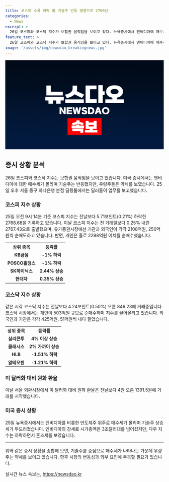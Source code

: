 ```yaml
---
title: 코스피 소폭 하락 美 기술주 반등 영향으로 2760선
categories:
  - News
excerpt: >
  26일 코스피와 코스닥 지수가 보합권 움직임을 보이고 있다. 뉴욕증시에서 엔비디아에 매수세가 몰리며 기술주는 반등했지만, 우량주들은 약세를 보이며 코스피는 0.21% 하락, 코스닥은 0.50% 상승 중. 시가총액 상위 종목은 약세고, 삼성전자, 셀트리온, 삼성바이오로직스, 기아, 현대차 등도 약보합세. 반면 SK하이닉스와 현대차는 상승 중. 미국 주요 지수는 엔비디아를 비롯한 반도체주 매수세에 의해 기술주가 상승하고, 엔비디아 시가총액이 3조달러대를 넘어섰다.
feature_text: >
  26일 코스피와 코스닥 지수가 보합권 움직임을 보이고 있다. 뉴욕증시에서 엔비디아에 매수세가 몰리며 기술주는 반등했지만, 우량주들은 약세를 보이며 코스피는 0.21% 하락, 코스닥은 0.50% 상승 중. 시가총액 상위 종목은 약세고, 삼성전자, 셀트리온, 삼성바이오로직스, 기아, 현대차 등도 약보합세. 반면 SK하이닉스와 현대차는 상승 중. 미국 주요 지수는 엔비디아를 비롯한 반도체주 매수세에 의해 기술주가 상승하고, 엔비디아 시가총액이 3조달러대를 넘어섰다.
image: '/assets/img/newsdao_breakingnews.jpg'
---
```


<p><img src="/assets/img/newsdao_breakingnews.jpg" alt="pcversion 속보" /></p>

<h2 data-ke-size="size26">증시 상황 분석</h2>

<p data-ke-size="size16">26일 코스피와 코스닥 지수는 보합권 움직임을 보이고 있습니다. 미국 증시에서는 엔비디아에 대한 매수세가 몰리며 기술주는 반등했지만, 우량주들은 약세를 보였습니다. 25일 오후 서울 중구 하나은행 본점 딜링룸에서는 딜러들이 업무를 보고했습니다.</p>

<h3>코스피 지수 상황</h3>

<p data-ke-size="size16">25일 오전 9시 14분 기준 코스피 지수는 전날보다 5.71포인트(0.21%) 하락한 2768.68을 기록하고 있습니다. 이날 코스피 지수는 전 거래일보다 0.25% 내린 2767.43으로 출발했으며, 유가증권시장에선 기관과 외국인이 각각 2108억원, 250억원씩 순매도하고 있습니다. 반면, 개인은 홀로 2298억원 어치를 순매수했습니다.</p>

<table>
  <tr>
    <td style="text-align: center; height: 17px;"><b>상위 종목</b></td>
    <td style="text-align: center; height: 17px;"><b>등락률</b></td>
  </tr>
  <tr>
    <td style="text-align: center; height: 17px;"><b>KB금융</b></td>
    <td style="text-align: center; height: 17px;"><b>-1% 하락</b></td>
  </tr>
  <tr>
    <td style="text-align: center; height: 17px;"><b>POSCO홀딩스</b></td>
    <td style="text-align: center; height: 17px;"><b>-1% 하락</b></td>
  </tr>
  <tr>
    <td style="text-align: center; height: 17px;"><b>SK하이닉스</b></td>
    <td style="text-align: center; height: 17px;"><b>2.44% 상승</b></td>
  </tr>
  <tr>
    <td style="text-align: center; height: 17px;"><b>현대차</b></td>
    <td style="text-align: center; height: 17px;"><b>0.35% 상승</b></td>
  </tr>
</table>

<h3>코스닥 지수 상황</h3>

<p data-ke-size="size16">같은 시각 코스닥 지수는 전날보다 4.24포인트(0.50%) 오른 846.23에 거래중입니다. 코스닥 시장에서는 개인이 503억원 규모로 순매수하며 지수를 끌어올리고 있습니다. 외국인과 기관은 각각 425억원, 51억원씩 내다 팔았습니다.</p>

<table>
  <tr>
    <td style="text-align: center; height: 17px;"><b>상위 종목</b></td>
    <td style="text-align: center; height: 17px;"><b>등락률</b></td>
  </tr>
  <tr>
    <td style="text-align: center; height: 17px;"><b>실리콘투</b></td>
    <td style="text-align: center; height: 17px;"><b>4% 이상 상승</b></td>
  </tr>
  <tr>
    <td style="text-align: center; height: 17px;"><b>클래시스</b></td>
    <td style="text-align: center; height: 17px;"><b>2% 가까이 상승</b></td>
  </tr>
  <tr>
    <td style="text-align: center; height: 17px;"><b>HLB</b></td>
    <td style="text-align: center; height: 17px;"><b>-1.51% 하락</b></td>
  </tr>
  <tr>
    <td style="text-align: center; height: 17px;"><b>알테오젠</b></td>
    <td style="text-align: center; height: 17px;"><b>-1.21% 하락</b></td>
  </tr>
</table>

<h3>미 달러화 대비 원화 환율</h3>

<p data-ke-size="size16">이날 서울 외환시장에서 미 달러화 대비 원화 환율은 전날보다 4원 오른 1391.5원에 거래를 시작했습니다.</p>

<h3>미국 증시 상황</h3>

<p data-ke-size="size16">25일 뉴욕증시에서는 엔비디아를 비롯한 반도체주 위주로 매수세가 몰리며 기술주 상승세가 두드러졌습니다. 엔비디아의 강세로 시가총액은 3조달러대를 넘어섰지만, 다우 지수는 하락하면서 혼조세를 보였습니다.</p>

<hr>

<p data-ke-size="size16">위와 같은 증시 상황을 종합해 보면, 기술주를 중심으로 매수세가 나타나는 가운데 우량주는 약세를 보이고 있습니다. 향후 시장의 변동성과 외부 요인에 주목할 필요가 있습니다.</p>
실시간 뉴스 속보는, <a href="https://newsdao.kr" rel="dofollow">https://newsdao.kr</a>


